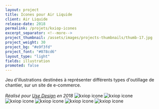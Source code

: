 ```yaml
---
layout: project
title: Icones pour Air Liquide
client: Air Liquide
release-date: 2018
permalink: /projets/kxiop-icones
excerpt_separator: <!--more-->
project_thumbnail: /assets/images/projects-thumbnails/thumb-17.jpg
project_weight: 30
project_bg: "#e9f3fd"
project_font: "#078cd6"
layout_type: "light"
fields: illustration
promoted: false
---
```

Jeu d'illustrations destinées à représenter différents types d'outillage de chantier, sur un site de e-commerce.
<br/><br/>
*Réalisé pour [Use Design](http://www.use-design.com) en 2018*
![kxiop icone](/assets/images/projets/kxiop/kxiop-0.jpg)
![kxiop icone](/assets/images/projets/kxiop/kxiop-1.jpg)
![kxiop icone](/assets/images/projets/kxiop/kxiop-2.jpg)
![kxiop icone](/assets/images/projets/kxiop/kxiop-3.jpg)
![kxiop icone](/assets/images/projets/kxiop/kxiop-4.jpg)
![kxiop icone](/assets/images/projets/kxiop/kxiop-5.jpg)
